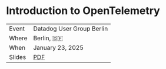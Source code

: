 # Introduction to OpenTelemetry

|           |                                                             |
| --------- | ------------------------------------------------------------|
| Event     | Datadog User Group Berlin                                   |
| Where     | Berlin, 🇩🇪                                                  |
| When      | January 23, 2025                                            |
| Slides    | [PDF](slides.pdf)                                           |

